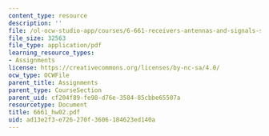 ```yaml
---
content_type: resource
description: ''
file: /ol-ocw-studio-app/courses/6-661-receivers-antennas-and-signals-spring-2003/ad13e2f3e726270f3606184623ed140a_6661_hw02.pdf
file_size: 32563
file_type: application/pdf
learning_resource_types:
- Assignments
license: https://creativecommons.org/licenses/by-nc-sa/4.0/
ocw_type: OCWFile
parent_title: Assignments
parent_type: CourseSection
parent_uid: cf204f89-fe98-d76e-3584-85cbbe65507a
resourcetype: Document
title: 6661_hw02.pdf
uid: ad13e2f3-e726-270f-3606-184623ed140a
---
```

